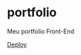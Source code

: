 # portfolio
 Meu portfolio Front-End

<a href="https://guidev25.github.io/portfolio-front-end/portfolio" target="_blank">Deploy</a>
